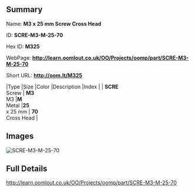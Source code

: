 

## Summary
 
Name: __M3 x 25 mm Screw Cross Head__

ID: __SCRE-M3-M-25-70__

Hex ID: __M325__

WebPage: __http://learn.oomlout.co.uk/OO/Projects/oomp/part/SCRE-M3-M-25-70__

Short URL: __http://oom.lt/M325__


|Type   |Size   |Color   |Description   |Index   |
| __SCRE__ <br>Screw  | __M3__<br>M3   |__M__<br>Metal    |__25__<br>x 25 mm    | __70__<br> Cross Head |


## Images
![SCRE-M3-M-25-70](http://oomlout.com/oomp-gen/parts/SCRE-M3-M-25-70/SCRE-M3-M-25-70_420.jpg)

## Full Details

 http://learn.oomlout.co.uk/OO/Projects/oomp/part/SCRE-M3-M-25-70

